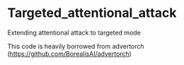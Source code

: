 # Targeted_attentional_attack
Extending attentional attack to targeted mode  

This code is heavily borrowed from advertorch (https://github.com/BorealisAI/advertorch)
